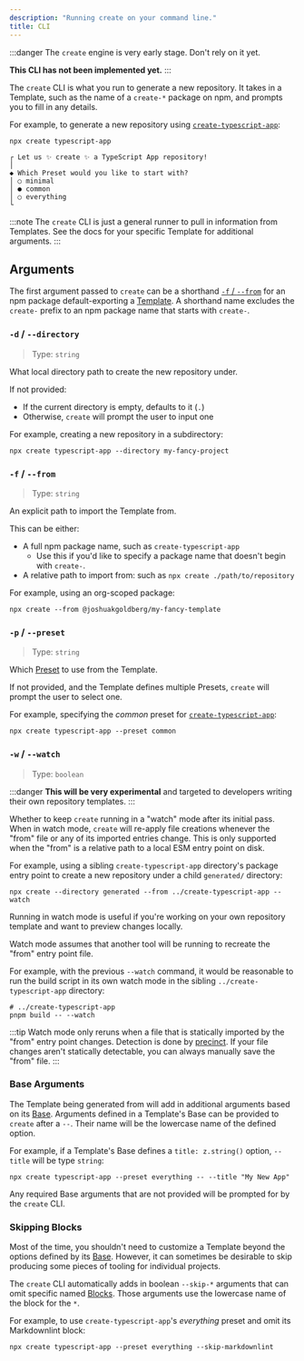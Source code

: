 ```yaml
---
description: "Running create on your command line."
title: CLI
---
```


:::danger
The `create` engine is very early stage.
Don't rely on it yet.

**This CLI has not been implemented yet.**
:::

The `create` CLI is what you run to generate a new repository.
It takes in a Template, such as the name of a `create-*` package on npm, and prompts you to fill in any details.

For example, to generate a new repository using [`create-typescript-app`](https://github.com/JoshuaKGoldberg/create-typescript-app):

```shell
npx create typescript-app
```

```plaintext
┌ Let us ✨ create ✨ a TypeScript App repository!
│
◆ Which Preset would you like to start with?
│ ○ minimal
│ ● common
│ ○ everything
└
```

:::note
The `create` CLI is just a general runner to pull in information from Templates.
See the docs for your specific Template for additional arguments.
:::

## Arguments

The first argument passed to `create` can be a shorthand [`-f` / `--from`](#-f----from) for an npm package default-exporting a [Template](./concepts/templates).
A shorthand name excludes the `create-` prefix to an npm package name that starts with `create-`.

### `-d` / `--directory`

> Type: `string`

What local directory path to create the new repository under.

If not provided:

- If the current directory is empty, defaults to it (`.`)
- Otherwise, `create` will prompt the user to input one

For example, creating a new repository in a subdirectory:

```shell
npx create typescript-app --directory my-fancy-project
```

### `-f` / `--from`

> Type: `string`

An explicit path to import the Template from.

This can be either:

- A full npm package name, such as `create-typescript-app`
  - Use this if you'd like to specify a package name that doesn't begin with `create-`.
- A relative path to import from: such as `npx create ./path/to/repository`

For example, using an org-scoped package:

```shell
npx create --from @joshuakgoldberg/my-fancy-template
```

### `-p` / `--preset`

> Type: `string`

Which [Preset](./concepts/presets) to use from the Template.

If not provided, and the Template defines multiple Presets, `create` will prompt the user to select one.

For example, specifying the _common_ preset for [`create-typescript-app`](https://github.com/JoshuaKGoldberg/create-typescript-app):

```shell
npx create typescript-app --preset common
```

### `-w` / `--watch`

> Type: `boolean`

:::danger
**This will be very experimental** and targeted to developers writing their own repository templates.
:::

Whether to keep `create` running in a "watch" mode after its initial pass.
When in watch mode, `create` will re-apply file creations whenever the "from" file or any of its imported entries change.
This is only supported when the "from" is a relative path to a local ESM entry point on disk.

For example, using a sibling `create-typescript-app` directory's package entry point to create a new repository under a child `generated/` directory:

```shell
npx create --directory generated --from ../create-typescript-app --watch
```

Running in watch mode is useful if you're working on your own repository template and want to preview changes locally.

Watch mode assumes that another tool will be running to recreate the "from" entry point file.

For example, with the previous `--watch` command, it would be reasonable to run the build script in its own watch mode in the sibling `../create-typescript-app` directory:

```shell
# ../create-typescript-app
pnpm build -- --watch
```

:::tip
Watch mode only reruns when a file that is statically imported by the "from" entry point changes.
Detection is done by [precinct](https://www.npmjs.com/package/precinct).
If your file changes aren't statically detectable, you can always manually save the "from" file.
:::

### Base Arguments

The Template being generated from will add in additional arguments based on its [Base](./concepts/bases).
Arguments defined in a Template's Base can be provided to `create` after a `--`.
Their name will be the lowercase name of the defined option.

For example, if a Template's Base defines a `title: z.string()` option, `--title` will be type `string`:

```shell
npx create typescript-app --preset everything -- --title "My New App"
```

Any required Base arguments that are not provided will be prompted for by the `create` CLI.

### Skipping Blocks

Most of the time, you shouldn't need to customize a Template beyond the options defined by its [Base](./concepts/bases).
However, it can sometimes be desirable to skip producing some pieces of tooling for individual projects.

The `create` CLI automatically adds in boolean `--skip-*` arguments that can omit specific named [Blocks](./concepts/blocks).
Those arguments use the lowercase name of the block for the `*`.

For example, to use `create-typescript-app`'s _everything_ preset and omit its Markdownlint block:

```shell
npx create typescript-app --preset everything --skip-markdownlint
```
